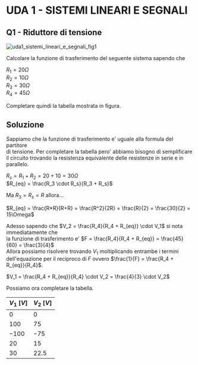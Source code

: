 # UDA 1 - SISTEMI LINEARI E SEGNALI  

## Q1 - Riduttore di tensione  

![uda1_sistemi_lineari_e_segnali_fig1](https://user-images.githubusercontent.com/7195133/205484810-2b572772-9ad7-4d78-94cb-9e714db6fa96.jpg)  

Calcolare la funzione di trasferimento del seguente sistema sapendo che  

$R_1 = 20\Omega$  
$R_2 = 10\Omega$  
$R_3 = 30\Omega$  
$R_4 = 45\Omega$  

Completare quindi la tabella mostrata in figura.  

## Soluzione  

Sappiamo che la funzione di trasferimento e' uguale alla formula del partitore  
di tensione. Per completare la tabella pero' abbiamo bisogno di semplificare  
il circuito trovando la resistenza equivalente delle resistenze in serie e in parallelo.  

$R_s = R_1 + R_2 = 20 + 10 = 30\Omega$  
$R_{eq} = \frac{R_3 \cdot R_s}{R_3 + R_s}$  

Ma $R_3 = R_s = R$ allora...  

$R_{eq} = \frac{R*R}{R+R} = \frac{R^2}{2R} = \frac{R}{2} = \frac{30}{2} = 15\Omega$  

Adesso sapendo che $V_2 = \frac{R_4}{R_4 + R_{eq}} \cdot V_1$ si nota immediatamente che  
la funzione di trasferimento e' $F = \frac{R_4}{R_4 + R_{eq}} = \frac{45}{60} = \frac{3}{4}$  
Allora possiamo risolvere trovando $V_1$ moltiplicando entrambe i termini  
dell'equazione per il reciproco di $F$ ovvero $\frac{1}{F} = \frac{R_4 + R_{eq}}{R_4}$. 

$V_1 = \frac{R_4 + R_{eq}}{R_4} \cdot V_2 = \frac{4}{3} \cdot V_2$  

Possiamo ora completare la tabella.  

| $V_1\ [V]$ | $V_2\ [V]$ |
| ---------- | ---------- |
| $0$        | $0$        |
| $100$      | $75$       |
| $-100$     | $-75$      |
| $20$       | $15$       |
| $30$       | $22.5$     |